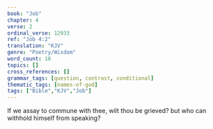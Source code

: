 ```yaml
---
book: "Job"
chapter: 4
verse: 2
ordinal_verse: 12933
ref: "Job 4:2"
translation: "KJV"
genre: "Poetry/Wisdom"
word_count: 18
topics: []
cross_references: []
grammar_tags: [question, contrast, conditional]
thematic_tags: [names-of-god]
tags: ["Bible","KJV","Job"]
---
```

If we assay to commune with thee, wilt thou be grieved? but who can withhold himself from speaking?
